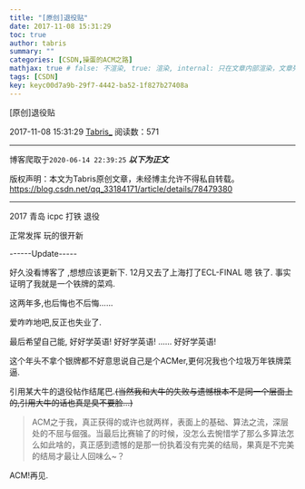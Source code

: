 ```yaml
---
title: "[原创]退役贴"
date: 2017-11-08 15:31:29
toc: true
author: tabris
summary: ""
categories: [CSDN,操蛋的ACM之路]
mathjax: true # false: 不渲染, true: 渲染, internal: 只在文章内部渲染，文章列表中不渲染
tags: [CSDN]
key: keyc00d7a9b-29f7-4442-ba52-1f827b27408a
---
```


[原创]退役贴

2017-11-08 15:31:29  [Tabris_](https://me.csdn.net/qq_33184171) 阅读数：571

---

博客爬取于`2020-06-14 22:39:25`
***以下为正文***

版权声明：本文为Tabris原创文章，未经博主允许不得私自转载。
https://blog.csdn.net/qq_33184171/article/details/78479380

<!-- more -->

---

2017 青岛 icpc 打铁 退役

正常发挥 玩的很开新 


------Update-----

好久没看博客了 ,想想应该更新下.
12月又去了上海打了ECL-FINAL 嗯 铁了.
事实证明了我就是一个铁牌的菜鸡.

这两年多,也后悔也不后悔......

爱咋咋地吧,反正也失业了.

最后希望自己能,
好好学英语!
好好学英语!
......
好好学英语!


这个年头不拿个银牌都不好意思说自己是个ACMer,更何况我也个垃圾万年铁牌菜逼.

引用某大牛的退役帖作结尾巴.~~(当然我和大牛的失败与遗憾根本不是同一个层面上的,引用大牛的话也真是臭不要脸...)~~

>ACM之于我，真正获得的或许也就两样，表面上的基础、算法之流，深层处的不屈与倔强。当最后比赛输了的时候，没怎么去惋惜学了那么多算法怎么如此啥的，真正感到遗憾的是那一份执着没有完美的结局，果真是不完美的结局才最让人回味么~？

ACM!再见.
